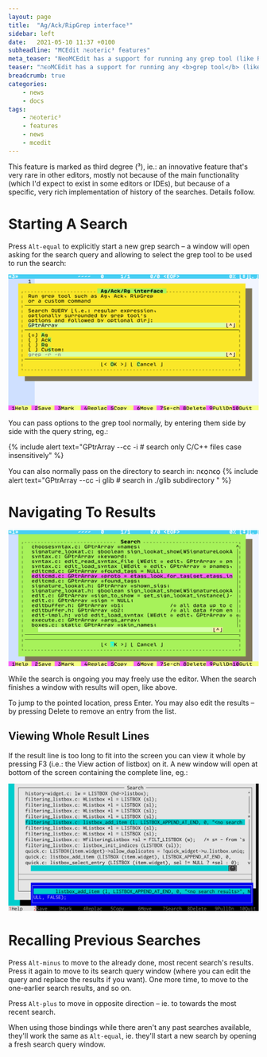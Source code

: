 ```yaml
---
layout: page
title:  "Ag/Ack/RipGrep interface³"
sidebar: left
date:   2021-05-10 11:37 +0100
subheadline: "MCEdit הϵѻteric³ features"
meta_teaser: "NeoMCEdit has a support for running any grep tool (like RipGrep or traditional grep) and parsing its output, allowing for quick navigation in projects."
teaser: "הϵѻMCEdit has a support for running any <b>grep tool</b> (like <b>RipGrep</b> or traditional <b>grep</b>) and parsing its output, allowing for quick navigation in projects."
breadcrumb: true
categories: 
    - news
    - docs
tags:
    - הϵѻteric³
    - features
    - news
    - mcedit
---
```


This feature is marked as third degree (³), ie.: an innovative 
feature that's very rare in other editors, mostly not because
of the main functionality (which I'd expect to exist in some
editors or IDEs), but because of a specific, very rich 
implementation of history of the searches. Details follow.


# Starting A Search

Press `Alt-equal` to explicitly start a new grep search – a window
will open asking for the search query and allowing to select the
grep tool to be used to run the search: 

![New search query window](/assets/img/grep_query_win.png)

You can pass options to the grep tool normally, by entering them
side by side with the query string, eg.:

{% include alert text="GPtrArray --cc -i # search only C/C++ files case insensitively" %}

You can also normally pass on the directory to search in:
הϵѻהϵѻ
{% include alert text="GPtrArray --cc -i glib # search in ./glib subdirectory " %}


# Navigating To Results

![New grep results window](/assets/img/grep_results.png)

While the search is ongoing you may freely use the editor. When the
search finishes a window with results will open, like above.

To jump to the pointed location, press Enter. You may also edit the
results – by pressing Delete to remove an entry from the list.

## Viewing Whole Result Lines

If the result line is too long to fit into the screen you can view 
it whole by pressing F3 (i.e.: the View action of listbox) on it. A
new window will open at bottom of the screen containing the complete
line, eg.:

![Extended view of result line](/assets/img/grep_extended_view.png)

# Recalling Previous Searches

Press `Alt-minus` to move to the already done, most recent search's
results. Press it again to move to its search query window (where
you can edit the query and replace the results if you want). One
more time, to move to the one-earlier search results, and so on.

Press `Alt-plus` to move in opposite direction – ie. to towards the
most recent search.

When using those bindings while there aren't any past searches
available, they'll work the same as `Alt-equal`, ie. they'll start
a new search by opening a fresh search query window.
